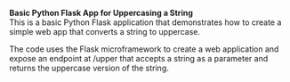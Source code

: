 **Basic Python Flask App for Uppercasing a String**<br>
This is a basic Python Flask application that demonstrates how to create a simple web app that converts a string to uppercase.

The code uses the Flask microframework to create a web application and expose an endpoint at /upper that accepts a string as a parameter and returns the uppercase version of the string.
